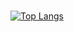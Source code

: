 ###
[![Top Langs](https://github-readme-stats.vercel.app/api/top-langs/?username=sunnypranay&layout=compact)](https://github.com/anuraghazra/github-readme-stats)



<!--
**sunnypranay/sunnypranay** is a ✨ _special_ ✨ repository because its `README.md` (this file) appears on your GitHub profile.

Here are some ideas to get you started:

- 🔭 I’m currently working on ...
- 🌱 I’m currently learning ...
- 👯 I’m looking to collaborate on ...
- 🤔 I’m looking for help with ...
- 💬 Ask me about ...
- 📫 How to reach me: ...
- 😄 Pronouns: ...
- ⚡ Fun fact: ...
-->

